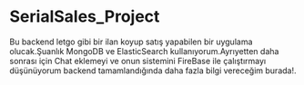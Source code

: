 # SerialSales_Project

Bu backend letgo gibi bir ilan koyup satış yapabilen bir uygulama olucak.Şuanlık MongoDB ve ElasticSearch kullanıyorum.Ayrıyetten daha sonrası için Chat eklemeyi ve onun sistemini FireBase ile çalıştırmayı düşünüyorum backend tamamlandığında daha fazla bilgi vereceğim burada!.
